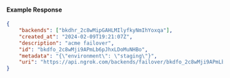 <!-- Code generated for API Clients. DO NOT EDIT. -->

#### Example Response

```json
{
	"backends": ["bkdhr_2c8wMipGAHLMIlyfkyNmIhYoxqa"],
	"created_at": "2024-02-09T19:21:07Z",
	"description": "acme failover",
	"id": "bkdfo_2c8wMji9APmLb6pJhxLDoMuNHBo",
	"metadata": "{\"environment\": \"staging\"}",
	"uri": "https://api.ngrok.com/backends/failover/bkdfo_2c8wMji9APmLb6pJhxLDoMuNHBo"
}
```
